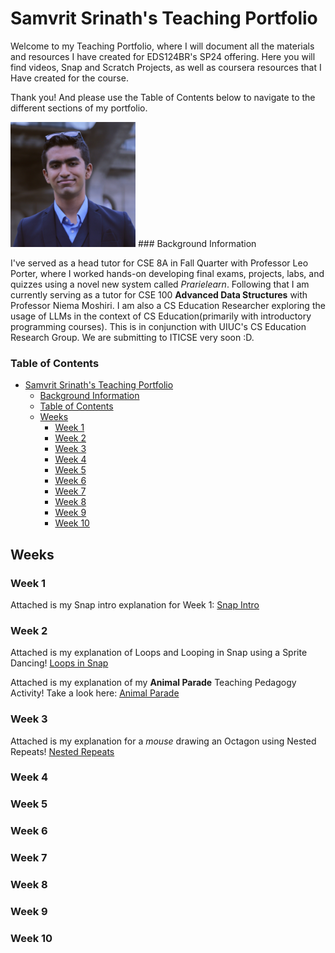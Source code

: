 # Samvrit Srinath's Teaching Portfolio

Welcome to my Teaching Portfolio, where I will document all the materials and resources I have created for EDS124BR's SP24 offering. Here you will find videos, Snap and Scratch Projects, as well as coursera resources that I Have created for the course.

Thank you! And please use the Table of Contents below to navigate to the different sections of my portfolio.

<img src = "Images/Samvrit-S.jpeg" width ="200">
### Background Information

I've served as a head tutor for CSE 8A in Fall Quarter with Professor Leo Porter, where I worked hands-on developing final exams, projects, labs, and quizzes using a novel new system called _Prarielearn_. Following that I am currently serving as a tutor for CSE 100 **Advanced Data Structures** with Professor Niema Moshiri. I am also a CS Education Researcher exploring the usage of LLMs in the context of CS Education(primarily with introductory programming courses). This is in conjunction with UIUC's CS Education Research Group. We are submitting to ITICSE very soon :D.

### Table of Contents

- [Samvrit Srinath's Teaching Portfolio](#samvrit-srinaths-teaching-portfolio)
    - [Background Information](#background-information)
    - [Table of Contents](#table-of-contents)
  - [Weeks](#weeks)
    - [Week 1](#week-1)
    - [Week 2](#week-2)
    - [Week 3](#week-3)
    - [Week 4](#week-4)
    - [Week 5](#week-5)
    - [Week 6](#week-6)
    - [Week 7](#week-7)
    - [Week 8](#week-8)
    - [Week 9](#week-9)
    - [Week 10](#week-10)

## Weeks

### Week 1

Attached is my Snap intro explanation for Week 1: [Snap Intro](https://youtu.be/rsM0dhbh7e8)

### Week 2

Attached is my explanation of Loops and Looping in Snap using a Sprite Dancing! [Loops in Snap](https://youtu.be/7f0KluRjZ0w)

Attached is my explanation of my **Animal Parade** Teaching Pedagogy Activity! Take a look here: [Animal Parade](https://youtu.be/kKsHthRLNEc)

### Week 3

Attached is my explanation for a *mouse* drawing an Octagon using Nested Repeats! [Nested Repeats](https://youtu.be/Y8FAG38Y9Dc)

### Week 4

### Week 5

### Week 6

### Week 7

### Week 8

### Week 9

### Week 10
